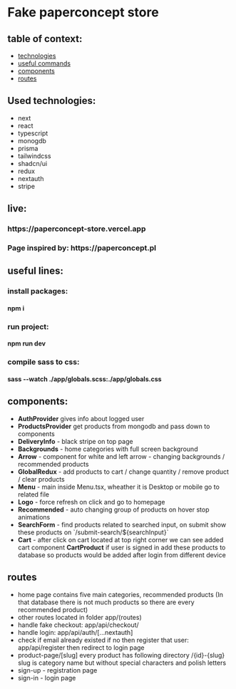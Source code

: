 <h1>Fake paperconcept store</h1>

<h2>table of context:</h2>
<ul>
  <li><a href="#tech">technologies</a></li>
  <li><a href="#useful">useful commands</a></li>
  <li><a href="#components">components</a></li>
  <li><a href="#routes">routes</a></li>
</ul>

<h2 id="tech">Used technologies:</h2>
<ul>
  <li>next</li>
  <li>react</li>
  <li>typescript</li>
  <li>monogdb</li>
  <li>prisma</li>
  <li>tailwindcss</li>
  <li>shadcn/ui</li>
  <li>redux</li>
  <li>nextauth</li>
  <li>stripe</li>
</ul>

<h2>live:</h2>
<h3>https://paperconcept-store.vercel.app</h3>
<h3>Page inspired by: https://paperconcept.pl</h3>

<h2 id="useful">useful lines:</h2>

<h3>install packages:</h3>
<h4>npm i</h4>

<h3>run project:</h3>
<h4>npm run dev</h4>

<h3>compile sass to css:</h3>
<h4>sass --watch ./app/globals.scss:./app/globals.css</h4>

<h2 id="components">components:</h2>
<ul>
  <li><b>AuthProvider</b> gives info about logged user</li>
  <li><b>ProductsProvider</b> get products from mongodb and pass down to components</li>
  <li><b>DeliveryInfo</b> - black stripe on top page</li>
  <li><b>Backgrounds</b> - home categories with full screen background</li>
  <li><b>Arrow</b> - component for white and left arrow - changing backgrounds / recommended products</li>
  <li><b>GlobalRedux</b> - add products to cart / change quantity / remove product / clear products</li>
  <li><b>Menu</b> - main inside Menu.tsx, wheather it is Desktop or mobile go to related file</li>
  <li><b>Logo</b> - force refresh on click and go to homepage</li>
  <li><b>Recommended</b> - auto changing group of products on hover stop animations</li>
  <li><b>SearchForm</b> - find products related to searched input, on submit show these products on `/submit-search/${searchInput}`</li>
  <li><b>Cart</b> - after click on cart located at top right corner we can see added cart component <b>CartProduct</b> if user is signed in add these products to database so products would be added after login from different device</li>
</ul>

<h2 id="routes">routes</h2>
<ul>
  <li>home page contains five main categories, recommended products (In that database there is not much products so there are every recommended product)</li>
  <li>other routes located in folder app/(routes)</li>
  <li>handle fake checkout: app/api/checkout/</li>
  <li>handle login: app/api/auth/[...nextauth]</li>
  <li>check if email already existed if no then register that user: app/api/register then redirect to login page</li> 
  <li>product-page/[slug] every product has following directory
   /{id}-{slug} 
   slug is category name but without special characters and polish letters
  </li>
  <li>sign-up - registration page</li>
  <li>sign-in - login page</li>
</ul>
